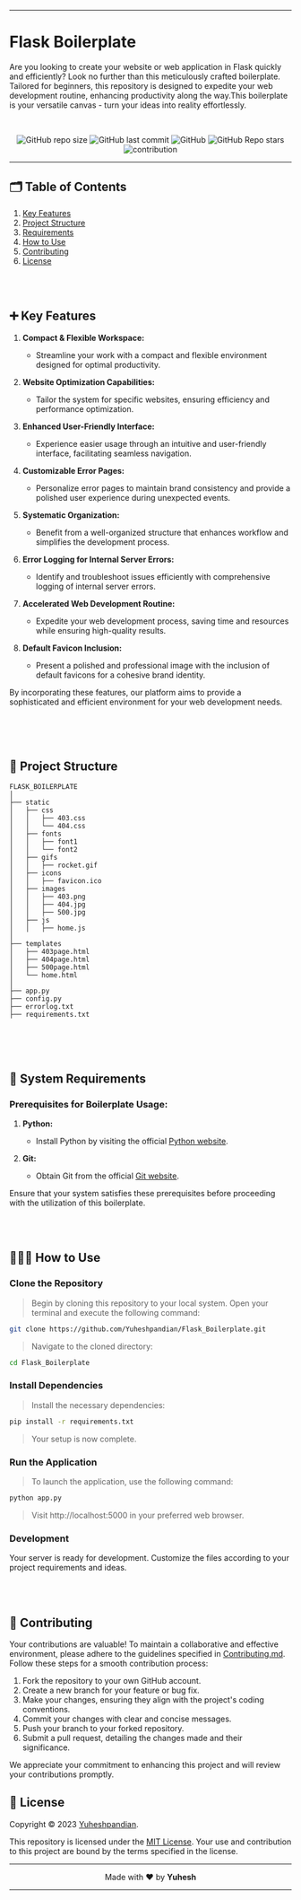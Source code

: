 <!--Header Section-->
----
# Flask Boilerplate
Are you looking to create your website or web application in Flask quickly and efficiently? Look no further than this meticulously crafted boilerplate. Tailored for beginners, this repository is designed to expedite your web development routine, enhancing productivity along the way.This boilerplate is your versatile canvas - turn your ideas into reality effortlessly.

<br>
<div align="center">

![GitHub repo size](https://img.shields.io/github/repo-size/Yuheshpandian/Flask_Boilerplate?style=plastic)
![GitHub last commit](https://img.shields.io/github/last-commit/Yuheshpandian/Flask_Boilerplate?style=plastic)
![GitHub](https://img.shields.io/github/license/Yuheshpandian/Flask_Boilerplate?style=plastic)
![GitHub Repo stars](https://img.shields.io/github/stars/Yuheshpandian/Flask_Boilerplate?style=plastic)
![contribution](https://img.shields.io/static/v1?label=Contribution&message=Needed&color=orange&style=plastic)
<br>
  
</div>

----

<!--Main/Content Section-->

## 🗂️ Table of Contents

1. [Key Features](#-key-features)
2. [Project Structure](#-project-structure)
3. [Requirements](#-system-requirements)
4. [How to Use](#-how-to-use)
5. [Contributing](#-Contributing)
6. [License](#-license)
<br>
<br>

## ➕ Key Features

1. **Compact & Flexible Workspace:**
   - Streamline your work with a compact and flexible environment designed for optimal productivity.

2. **Website Optimization Capabilities:**
   - Tailor the system for specific websites, ensuring efficiency and performance optimization.

3. **Enhanced User-Friendly Interface:**
   - Experience easier usage through an intuitive and user-friendly interface, facilitating seamless navigation.

4. **Customizable Error Pages:**
   - Personalize error pages to maintain brand consistency and provide a polished user experience during unexpected events.

5. **Systematic Organization:**
   - Benefit from a well-organized structure that enhances workflow and simplifies the development process.

6. **Error Logging for Internal Server Errors:**
   - Identify and troubleshoot issues efficiently with comprehensive logging of internal server errors.

7. **Accelerated Web Development Routine:**
   - Expedite your web development process, saving time and resources while ensuring high-quality results.

8. **Default Favicon Inclusion:**
   - Present a polished and professional image with the inclusion of default favicons for a cohesive brand identity.

By incorporating these features, our platform aims to provide a sophisticated and efficient environment for your web development needs.

  
<br>
<br></br>

<!--Project Structure-->

## 📁 Project Structure

```plaintext
FLASK_BOILERPLATE
│
├── static
│   ├── css
│   │   ├── 403.css
│   │   └── 404.css
│   ├── fonts
│   │   ├── font1
│   │   └── font2
│   ├── gifs
│   │   ├── rocket.gif
│   ├── icons
│   │   ├── favicon.ico
│   ├── images
│   │   ├── 403.png
│   │   ├── 404.jpg
│   │   ├── 500.jpg
│   ├── js
│   │   ├── home.js
│
├── templates
│   ├── 403page.html
│   ├── 404page.html
│   ├── 500page.html
│   └── home.html
│
├── app.py
├── config.py
├── errorlog.txt
├── requirements.txt

```

<br></br>
<br>

<!--Requirements-->
## 📄 System Requirements

### Prerequisites for Boilerplate Usage:

1. **Python:**
   - Install Python by visiting the official [Python website](https://www.python.org/).

2. **Git:**
   - Obtain Git from the official [Git website](https://git-scm.com/).

Ensure that your system satisfies these prerequisites before proceeding with the utilization of this boilerplate.


<br></br>

<!--Usage-->


## 🧑🏻‍💻 How to Use

### Clone the Repository
> Begin by cloning this repository to your local system. Open your terminal and execute the following command:

```bash
git clone https://github.com/Yuheshpandian/Flask_Boilerplate.git
```

> Navigate to the cloned directory:

```bash
cd Flask_Boilerplate
```

### Install Dependencies
> Install the necessary dependencies:
```bash
pip install -r requirements.txt
```

> Your setup is now complete.

### Run the Application
> To launch the application, use the following command:

```bash
python app.py
```

> Visit http://localhost:5000 in your preferred web browser.

### Development
Your server is ready for development. Customize the files according to your project requirements and ideas.

<br></br>


<!--Contribution-->
## 🤝 Contributing

Your contributions are valuable! To maintain a collaborative and effective environment, please adhere to the guidelines specified in [Contributing.md](CONTRIBUTING.md). Follow these steps for a smooth contribution process:

1. Fork the repository to your own GitHub account.
2. Create a new branch for your feature or bug fix.
3. Make your changes, ensuring they align with the project's coding conventions.
4. Commit your changes with clear and concise messages.
5. Push your branch to your forked repository.
6. Submit a pull request, detailing the changes made and their significance.

We appreciate your commitment to enhancing this project and will review your contributions promptly.

<!--License-->
## 📜 License

Copyright © 2023 [Yuheshpandian](https://github.com/Yuheshpandian/).

This repository is licensed under the [MIT License](https://github.com/Yuheshpandian/Flask_Boilerplate/blob/main/LICENSE). Your use and contribution to this project are bound by the terms specified in the license.


<!-- Footer Section-->

----


<div align="center">

Made with ❤️ by **Yuhesh**

</div>

----
